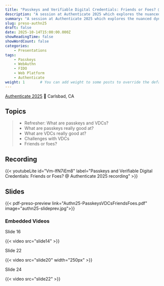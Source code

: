 ```yaml
---
title: "Passkeys and Verifiable Digital Credentials: Friends or Foes? @ Authenticate 2025"
description: "A session at Authenticate 2025 which explores the nuanced dynamics between passkeys and verifiable digital credentials, and their technological foundations across usability, privacy, trust models, and ecosystems with the goal of answering whether passkeys and verifiable digital credentials are friends or foes—and how these technologies might collaboratively shape the future of secure, user-centric digital identity systems."
summary: "A session at Authenticate 2025 which explores the nuanced dynamics between passkeys and verifiable digital credentials, and their technological foundations across usability, privacy, trust models, and ecosystems with the goal of answering whether passkeys and verifiable digital credentials are friends or foes—and how these technologies might collaboratively shape the future of secure, user-centric digital identity systems."
slug: preso-authn25
draft: false
date: 2025-10-14T15:00:00.000Z
showReadingTime: false
showWordCount: false
categories:
    - Presentations
tags:
    - Passkeys
    - WebAuthn
    - FIDO
    - Web Platform
    - Authenticate
weight: 1       # You can add weight to some posts to override the default sorting (date descending)
---
```


[Authenticate 2025](https://authenticatecon.com/event/authenticate-2025/) 📍 Carlsbad, CA

## Topics

> - Refresher: What are passkeys and VDCs?
> - What are passkeys really good at?
> - What are VDCs really good at?
> - Challenges with VDCs
> - Friends or foes?

## Recording

{{< youtubeLite id="Vm-lfN7iEm8" label="Passkeys and Verifiable Digital Credentials: Friends or Foes? @ Authenticate 2025 recording" >}}

## Slides

{{< pdf-preso-preview link="Authn25-PasskeysVDCsFriendsFoes.pdf" image="authn25-slideprev.jpg">}}

### Embedded Videos

Slide 16

{{< video src="slide14" >}}

Slide 22

{{< video src="slide20" width="250px" >}}

Slide 24

{{< video src="slide22" >}}
